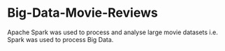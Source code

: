 # Big-Data-Movie-Reviews
Apache Spark was used to process and analyse large movie datasets i.e. Spark was used to process Big Data.
